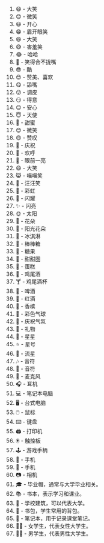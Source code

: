  1. 😄 - 大笑                                       
 2. 😊 - 微笑
 3. 😃 - 开心
 4. 😁 - 眉开眼笑
 5. 😆 - 大笑
 6. 😅 - 害羞笑
 7. 😂 - 哈哈
 8. 🤣 - 笑得合不拢嘴
 9. 😎 - 酷
10. 😍 - 赞美、喜欢
11.  😋 - 舔嘴
12. 😜 - 调皮
13. 😏 - 得意
14. 😌 - 安心
15. 😇 - 天使
16. 🥰 - 甜蜜
17. 😊 - 微笑
18. 😍 - 赞叹
19. 🥳 - 庆祝
20. 🎉 - 欢呼
21.  🤩 - 眼前一亮
22. 😄 - 大笑
23. 😸 - 喵喵笑
24. 🐶 - 汪汪笑
25. 🌈 - 彩虹
26. 🌟 - 闪耀
27. ✨ - 闪亮
28. 🌞 - 太阳
29. 🌺 - 花朵
30. 🌼 - 阳光花朵
31. 🍦 - 冰淇淋
32. 🍭 - 棒棒糖
33. 🍬 - 糖果
34. 🍩 - 甜甜圈
35. 🎂 - 蛋糕
36. 🍹 - 鸡尾酒
37. 🍸 - 鸡尾酒杯
38. 🍻 - 啤酒
39. 🍷 - 红酒
40. 🍾 - 香槟
41.  🎈 - 彩色气球
42. 🎊 - 庆祝气氛
43. 🎁 - 礼物
44. 🌟 - 星星
45. ⭐ - 星号
46. 🌠 - 流星
47. 🎶 - 音符
48. 🎵 - 音符
49. 🎤 - 麦克风
50. 🎧 - 耳机
51. 💻 - 笔记本电脑
52. 🖥️ - 台式电脑
53. 🖱️ - 鼠标
54. ⌨️ - 键盘
55. 🖨️ - 打印机
56. 🖲️ - 触控板
57. 🕹️ - 游戏手柄
58. 📱 - 手机
59. 📲 - 手机
60. 📷 - 相机
61.  🎓 - 毕业帽，通常与大学毕业相关。
62. 📚 - 书本，表示学习和课业。
63. 🏫 - 学校建筑，可以代表大学。
64. 🎒 - 书包，学生常用的背包。
65. 📓 - 笔记本，用于记录课堂笔记。
66. 👩‍🎓 - 女学生，代表女性大学生。
67. 👨‍🎓 - 男学生，代表男性大学生。





